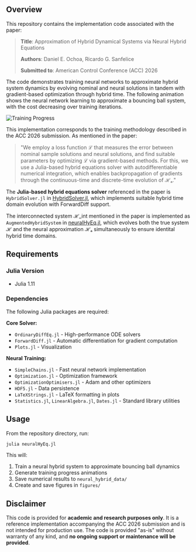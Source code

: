 ## Overview

This repository contains the implementation code associated with the paper:

> **Title**: Approximation of Hybrid Dynamical Systems via Neural Hybrid Equations
> 
> **Authors**: Daniel E. Ochoa, Ricardo G. Sanfelice
> 
> **Submitted to**: American Control Conference (ACC) 2026

The code demonstrates training neural networks to approximate hybrid system dynamics by evolving nominal and neural solutions in tandem with gradient-based optimization through hybrid time. The following animation shows the neural network learning to approximate a bouncing ball system, with the cost decreasing over training iterations.

![Training Progress](neural_hybrid_data/training_animation_2025-09-29_22-48-19.gif)

This implementation corresponds to the training methodology described in the ACC 2026 submission. As mentioned in the paper:

> "We employ a loss function ℒ that measures the error between nominal sample solutions and neural solutions, and find suitable parameters by optimizing ℒ via gradient-based methods. For this, we use a Julia-based hybrid equations solver with autodifferentiable numerical integration, which enables backpropagation of gradients through the continuous-time and discrete-time evolution of ℋₐ."

The **Julia-based hybrid equations solver** referenced in the paper is `HybridSolver.jl` in [HybridSolver.jl](HybridSolver.jl), which implements suitable hybrid time domain evolution with ForwardDiff support.

The interconnected system ℋ_int mentioned in the paper is implemented as `AugmentedHybridSystem` in [neuralHyEq.jl](neuralHyEq.jl), which evolves both the true system ℋ and the neural approximation ℋₐ simultaneously to ensure identital hybrid time domains.

## Requirements

### Julia Version
- Julia 1.11 

### Dependencies
The following Julia packages are required:

**Core Solver:**
- `OrdinaryDiffEq.jl` - High-performance ODE solvers
- `ForwardDiff.jl` - Automatic differentiation for gradient computation
- `Plots.jl` - Visualization

**Neural Training:**
- `SimpleChains.jl` - Fast neural network implementation
- `Optimization.jl` - Optimization framework
- `OptimizationOptimisers.jl` - Adam and other optimizers
- `HDF5.jl` - Data persistence
- `LaTeXStrings.jl` - LaTeX formatting in plots
- `Statistics.jl`, `LinearAlgebra.jl`, `Dates.jl` - Standard library utilities

## Usage

From the repository directory, run:
```bash
julia neuralHyEq.jl
```

This will:
1. Train a neural hybrid system to approximate bouncing ball dynamics
2. Generate training progress animations
3. Save numerical results to `neural_hybrid_data/`
4. Create and save figures in `figures/`

## Disclaimer

This code is provided for **academic and research purposes only**. It is a reference implementation accompanying the ACC 2026 submission and is not intended for production use. The code is provided "as-is" without warranty of any kind, and **no ongoing support or maintenance will be provided**.